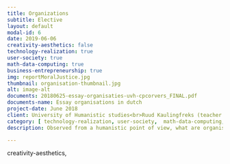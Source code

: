 ```yaml
---
title: Organizations
subtitle: Elective
layout: default
modal-id: 6
date: 2019-06-06
creativity-aesthetics: false
technology-realization: true
user-society: true
math-data-computing: true
business-entrepreneurship: true
img: reportMoralJustice.jpg
thumbnail: organisation-thumbnail.jpg
alt: image-alt
documents: 20180625-essay-organisaties-uvh-cpcorvers_FINAL.pdf
documents-name: Essay organisations in dutch
project-date: June 2018
client: University of Humanistic studies<br>Ruud Kaulingfreks (teacher elective)
category: [ technology-realization, user-society,  math-data-computing, business-entrepreneurship]
description: Observed from a humanistic point of view, what are organisations and how do they relate to society and individuals in a socio-political context?<br><br>During the elective Organizations 1 at the University of Humanistic studies in Utrecht I acquired knowledge of –amongst others– Deleuze's rhizome theory (Deleuze & Guattari, 2004), Du Gay's praise of bureaucracy (Du Gay, 2000) and Weick's sensemaking in organizations (Weick, 1995). In the final essay I deliberate on the origin of the market as a common ground, organisation as a mesosystem, the unnatural rational of tree-structures and the homo sapiens as part of the closed system –what Nature arguably is– with the need to restore its harmony.<br><br>Exploring the organisation as an artificial human constructs (Harari, 2017) from a humanistic point of view gave in-depth understanding of the local and global issues of the transformation paradigm and the structure and dynamics of a collaborating society (Brand & Rocchi, 2011).<h3>Conclusion</h3><p>As discussed during the lectures, I describe an organisation as the affairs which arise around an idea. The organisation is not the idea itself but only the combination of people, resources and methods which let the idea grow and flourish. From this description one can argue about the meaning of a specific organisation and find out if an organisations is own its original track, changing its purpose or in its last phase before liquidation.</p>

---
```

creativity-aesthetics,
